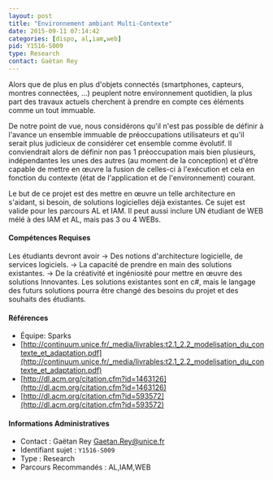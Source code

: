 ```yaml
---
layout: post
title: "Environnement ambiant Multi-Contexte"
date: 2015-09-11 07:14:42
categories: [dispo, al,iam,web]
pid: Y1516-S009
type: Research
contact: Gaëtan Rey
---
```

       
Alors que de plus en plus d'objets connectés (smartphones, capteurs, montres connectées, ...) peuplent notre environnement quotidien, la plus part des travaux actuels cherchent à prendre en compte ces éléments comme un tout immuable.

De notre point de vue, nous considérons qu'il n'est pas possible de définir à l'avance un ensemble immuable de préoccupations utilisateurs et qu'il serait plus judicieux de considérer cet ensemble comme évolutif. Il conviendrait alors de définir non pas 1 préoccupation mais bien plusieurs, indépendantes les unes des autres (au moment de la conception) et d'être capable de mettre en œuvre la fusion de celles-ci à l'exécution et cela en fonction du contexte (état de l'application et de l'environnement) courant.

Le but de ce projet est des mettre en œuvre un telle architecture en s'aidant, si besoin, de solutions logicielles déjà existantes.
Ce sujet est valide pour les parcours AL et IAM. Il peut aussi inclure UN étudiant de WEB mélé à des IAM et AL, mais pas 3 ou 4 WEBs.

#### Compétences Requises
Les étudiants devront avoir 
-> Des notions d'architecture logicielle, de services logiciels.
-> La capacité de prendre en main des solutions existantes.
-> De la créativité et ingéniosité pour mettre en œuvre des solutions Innovantes.
Les solutions existantes sont en c#, mais le langage des futurs solutions pourra être changé des besoins du projet et des souhaits des étudiants.


#### Références

  * Équipe: Sparks
  * [http://continuum.unice.fr/_media/livrables:t2.1_2.2_modelisation_du_contexte_et_adaptation.pdf](http://continuum.unice.fr/_media/livrables:t2.1_2.2_modelisation_du_contexte_et_adaptation.pdf)
  * [http://dl.acm.org/citation.cfm?id=1463126](http://dl.acm.org/citation.cfm?id=1463126)
  * [http://dl.acm.org/citation.cfm?id=593572](http://dl.acm.org/citation.cfm?id=593572)

#### Informations Administratives
  * Contact : Gaëtan Rey <Gaetan.Rey@unice.fr>
  * Identifiant sujet : `Y1516-S009`
  * Type : Research
  * Parcours Recommandés : AL,IAM,WEB
     